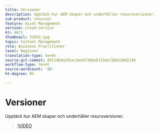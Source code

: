 ```yaml
---
title: Versioner
description: Upptäck hur AEM skapar och underhåller resursversioner.
sub-product: resurser
feature: Asset Management
version: cloud-service
kt: 4671
thumbnail: 32052.jpg
topic: Content Management
role: Business Practitioner
level: Beginner
translation-type: tm+mt
source-git-commit: d9714b9a291ec3ee5f3dba9723de72bb120d2149
workflow-type: tm+mt
source-wordcount: '26'
ht-degree: 0%

---
```



# Versioner

Upptäck hur AEM skapar och underhåller resursversioner.

>[!VIDEO](https://video.tv.adobe.com/v/32052/?quality=12&learn=on&hidetitle=true)
